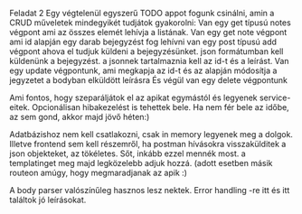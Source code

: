 Feladat 2
Egy végtelenül egyszerű TODO appot fogunk csinálni, amin a CRUD műveletek mindegyikét tudjátok gyakorolni:
Van egy get típusú notes végpont ami az összes elemét lehívja a listának.
Van egy get note végpont ami id alapján egy darab bejegyzést fog lehívni
van egy post típusú add végpont ahova el tudjuk küldeni a bejegyzésünket. json formátumban kell küldenünk a bejegyzést. a jsonnek tartalmaznia kell az id-t és a leírást.
Van egy update végpontunk, ami megkapja az id-t és az alapján módosítja a jegyzetet a bodyban elküldött leírásra
És végül van egy delete végpontunk

Ami fontos, hogy szeparáljátok el az apikat egymástól és legyenek service-eitek. Opcionálisan hibakezelést is tehettek bele. Ha nem fér bele az időbe, az sem gond, akkor majd jövő héten:)

Adatbázishoz nem kell csatlakozni, csak in memory legyenek meg a dolgok. Illetve frontend sem kell részemről, ha postman hívásokra visszakülditek a json objekteket, az tökéletes. Sőt, inkább ezzel mennék most. a templatinget meg majd legközelebb adjuk hozzá. (adott esetben másik routeon amúgy, hogy megmaradjanak az apik :)

A body parser valószínűleg hasznos lesz nektek.
Error handling -re itt és itt találtok jó leírásokat.
